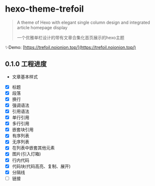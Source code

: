 # hexo-theme-trefoil

> A theme of Hexo with elegant single column design and integrated article homepage display
>
> 一个优雅单栏设计的带有文章合集化首页展示的hexo主题

✨Demo: [https://trefoil.noionion.top/](https://trefoil.noionion.top/)

## 0.1.0 工程进度

* 文章基本样式

- [x] 标题
- [x] 段落
- [x] 换行
- [x] 强调语法
- [x] 引用语法
- [x] 单行引用
- [x] 多行引用
- [x] 嵌套块引用
- [x] 有序列表
- [x] 无序列表
- [x] 在列表中嵌套其他元素
- [x] 图片(引入灯箱)
- [x] 行内代码
- [x] 代码块(代码高亮、复制、展开)
- [x] 分隔线
- [ ] 链接